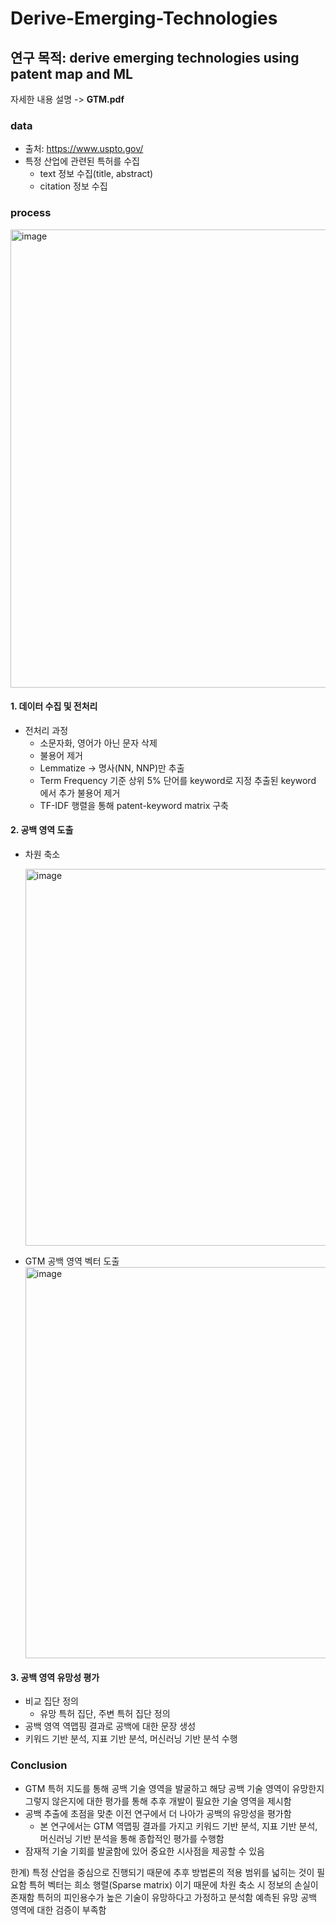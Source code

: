# Derive-Emerging-Technologies

## 연구 목적: derive emerging technologies using patent map and ML
자세한 내용 설명 -> **GTM.pdf**

### data
- 출처: https://www.uspto.gov/
- 특정 산업에 관련된 특허를 수집
  - text 정보 수집(title, abstract)
  - citation 정보 수집

### process
<img width="733" alt="image" src="https://user-images.githubusercontent.com/46666833/197974393-5e38b59a-8414-4578-a89e-9b424935062a.png">

#### 1. 데이터 수집 및 전처리
- 전처리 과정
  - 소문자화, 영어가 아닌 문자 삭제
  - 불용어 제거
  - Lemmatize → 명사(NN, NNP)만 추출
  - Term Frequency 기준 상위 5% 단어를 keyword로 지정 추출된 keyword 에서 추가 불용어 제거
  - TF-IDF 행렬을 통해 patent-keyword matrix 구축
  
#### 2. 공백 영역 도출
- 차원 축소
  
  <img width="603" alt="image" src="https://user-images.githubusercontent.com/46666833/197975096-3cf42325-bf6d-490b-8a9c-eebf7db9b084.png">
- GTM 공백 영역 벡터 도출
  <img width="626" alt="image" src="https://user-images.githubusercontent.com/46666833/197975203-3b02bdde-958f-4277-a765-719d1665ffe6.png">

#### 3. 공백 영역 유망성 평가
- 비교 집단 정의
  - 유망 특허 집단, 주변 특허 집단 정의
- 공백 영역 역맵핑 결과로 공백에 대한 문장 생성
- 키워드 기반 분석, 지표 기반 분석, 머신러닝 기반 분석 수행

### Conclusion
- GTM 특허 지도를 통해 공백 기술 영역을 발굴하고 해당 공백 기술 영역이 유망한지 그렇지 않은지에 대한 평가를 통해 추후 개발이 필요한 기술 영역을 제시함
- 공백 추출에 초점을 맞춘 이전 연구에서 더 나아가 공백의 유망성을 평가함
  - 본 연구에서는 GTM 역맵핑 결과를 가지고 키워드 기반 분석, 지표 기반 분석, 머신러닝 기반 분석을 통해 종합적인 평가를 수행함
- 잠재적 기술 기회를 발굴함에 있어 중요한 시사점을 제공할 수 있음 

한계)
특정 산업을 중심으로 진행되기 때문에 추후 방법론의 적용 범위를 넓히는 것이 필요함
특허 벡터는 희소 행렬(Sparse matrix) 이기 때문에 차원 축소 시 정보의 손실이 존재함
특허의 피인용수가 높은 기술이 유망하다고 가정하고 분석함
예측된 유망 공백 영역에 대한 검증이 부족함
